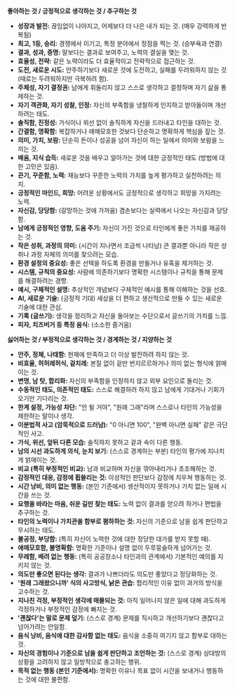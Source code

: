 **좋아하는 것 / 긍정적으로 생각하는 것 / 추구하는 것**

*   **성장과 발전:** 끊임없이 나아지고, 어제보다 더 나은 내가 되는 것. (매우 강력하게 반복됨)
*   **최고, 1등, 승리:** 경쟁에서 이기고, 특정 분야에서 정점을 찍는 것. (승부욕과 연결)
*   **결과, 성과, 증명:** 말보다는 결과로 보여주고, 노력의 결실을 맺는 것.
*   **효율성, 전략:** 같은 노력이라도 더 효율적이고 전략적으로 접근하는 것.
*   **도전, 새로운 시도:** 안주하기보다 새로운 것에 도전하고, 실패를 두려워하지 않는 것 (때로는 두려워하지만 극복하려 함).
*   **주체성, 자기 결정권:** 남에게 휘둘리지 않고 스스로 생각하고 결정하며 자기 삶을 통제하는 것.
*   **자기 객관화, 자기 성찰, 인정:** 자신의 부족함을 냉철하게 인지하고 받아들이며 개선하려는 태도.
*   **솔직함, 진정성:** 가식이나 위선 없이 솔직하게 자신을 드러내고 타인을 대하는 것.
*   **간결함, 명확함:** 복잡하거나 애매모호한 것보다 단순하고 명확하게 핵심을 짚는 것.
*   **의미, 가치, 보람:** 단순히 돈이나 성공을 넘어 자신이 하는 일에서 의미와 보람을 느끼는 것.
*   **배움, 지식 습득:** 새로운 것을 배우고 알아가는 것에 대한 긍정적인 태도 (방법에 대한 고민은 있음).
*   **끈기, 꾸준함, 노력:** 재능보다 꾸준한 노력의 가치를 높게 평가하고 실천하려는 의지.
*   **긍정적인 마인드, 희망:** 어려운 상황에서도 긍정적으로 생각하고 희망을 가지려는 노력.
*   **자신감, 당당함:** (갈망하는 것에 가까움) 겸손보다는 실력에서 나오는 자신감과 당당함.
*   **남에게 긍정적인 영향, 도움 주기:** 자신이 가진 것으로 타인에게 좋은 가치를 제공하는 것.
*   **작은 성취, 과정의 의미:** (시간이 지나면서 조금씩 나타남) 큰 결과뿐 아니라 작은 성취나 과정 자체의 의미를 찾으려는 모습.
*   **환경 설정의 중요성:** 좋은 선택을 하도록 환경을 만들거나 유혹을 제거하는 것.
*   **시스템, 규칙의 중요성:** 사람에 의존하기보다 명확한 시스템이나 규칙을 통해 문제를 해결하려는 경향.
*   **예시, 구체적인 설명:** 추상적인 개념보다 구체적인 예시를 통해 이해하는 것을 선호.
*   **AI, 새로운 기술:** (긍정적 기대) 세상을 더 편하고 생산적으로 만들 수 있는 새로운 기술에 대한 관심.
*   **기록 (글쓰기):** 생각을 정리하고 자신을 돌아보는 수단으로서 글쓰기의 가치를 느낌.
*   **피자, 치즈버거 등 특정 음식:** (소소한 즐거움)

**싫어하는 것 / 부정적으로 생각하는 것 / 경계하는 것 / 지양하는 것**

*   **안주, 정체, 나태함:** 현재에 만족하고 더 이상 발전하려 하지 않는 것.
*   **비효율, 허허례허식, 겉치레:** 본질 없이 겉만 번지르르하거나 의미 없는 형식에 얽매이는 것.
*   **변명, 남 탓, 합리화:** 자신의 부족함을 인정하지 않고 외부 요인으로 돌리는 것.
*   **수동적인 태도, 의존적인 태도:** 스스로 해결하려 하지 않고 남에게 기대거나 기회가 오기만 기다리는 것.
*   **한계 설정, 가능성 차단:** "안 될 거야", "원래 그래"라며 스스로나 타인의 가능성을 제한하는 말이나 생각.
*   **이분법적 사고 (암묵적으로 드러남):** "0 아니면 100", "완벽 아니면 실패" 같은 극단적인 사고.
*   **가식, 위선, 앞뒤 다른 모습:** 솔직하지 못하고 겉과 속이 다른 행동.
*   **남의 시선 과도하게 의식, 눈치 보기:** (스스로 경계하는 부분) 타인의 평가에 지나치게 얽매이는 것.
*   **비교 (특히 부정적인 비교):** 남과 비교하며 자신을 깎아내리거나 초조해하는 것.
*   **감정적인 대응, 감정에 휩쓸리는 것:** 이성적인 판단보다 감정에 치우쳐 행동하는 것.
*   **시간 낭비, 의미 없는 행동:** (본인 기준에서) 생산적이지 못하거나 가치 없는 일에 시간을 쓰는 것.
*   **요행을 바라는 마음, 쉬운 길만 찾는 태도:** 노력 없이 결과를 얻으려 하거나 편법을 추구하는 것.
*   **타인의 노력이나 가치관을 함부로 폄하하는 것:** 자신의 기준으로 남을 쉽게 판단하고 무시하는 태도.
*   **불공정, 부당함:** (특히 자신이 노력한 것에 대한 정당한 대가를 받지 못할 때).
*   **애매모호함, 불명확함:** 명확한 기준이나 설명 없이 두루뭉술하게 넘어가는 것.
*   **무례함, 배려 없는 행동:** (특히 공공장소나 타인과의 관계에서) 기본적인 예의를 지키지 않는 것.
*   **의도만 좋으면 된다는 생각:** 결과가 나쁘더라도 의도만 좋았다고 정당화하는 것.
*   **'원래 그래왔으니까' 식의 사고방식, 낡은 관습:** 합리적인 이유 없이 과거의 방식을 고수하는 것.
*   **지나친 걱정, 부정적인 생각에 매몰되는 것:** 아직 일어나지 않은 일에 대해 과도하게 걱정하거나 부정적인 감정에 빠지는 것.
*   **'괜찮다'는 말로 문제 덮기:** (스스로 경계) 문제를 직시하고 개선하기보다 괜찮다고 넘어가려는 안일함.
*   **음식 낭비, 음식에 대한 감사함 없는 태도:** 음식을 소중히 여기지 않고 함부로 대하는 것.
*   **자신의 경험이나 기준으로 남을 쉽게 판단하고 조언하는 것:** (스스로 경계) 상대방의 상황을 고려하지 않고 일방적으로 충고하는 행위.
*   **목적 없는 행동 (본인 기준에서):** 명확한 이유나 목표 없이 시간을 보내거나 행동하는 것에 대한 불편함.
